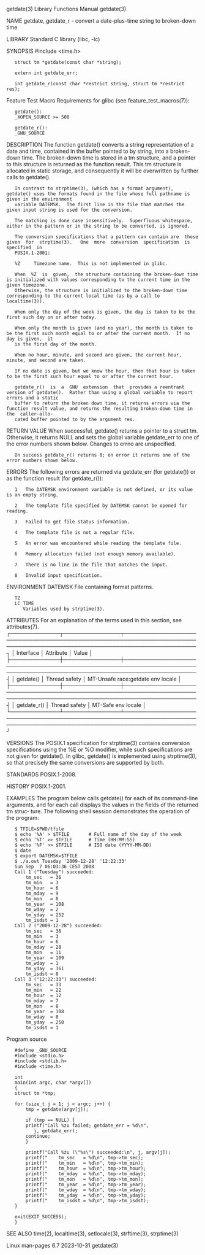 getdate(3)							   Library Functions Manual							    getdate(3)

NAME
       getdate, getdate_r - convert a date-plus-time string to broken-down time

LIBRARY
       Standard C library (libc, -lc)

SYNOPSIS
       #include <time.h>

       struct tm *getdate(const char *string);

       extern int getdate_err;

       int getdate_r(const char *restrict string, struct tm *restrict res);

   Feature Test Macro Requirements for glibc (see feature_test_macros(7)):

       getdate():
	   _XOPEN_SOURCE >= 500

       getdate_r():
	   _GNU_SOURCE

DESCRIPTION
       The function getdate() converts a string representation of a date and time, contained in the buffer pointed to by string, into a broken-down time.  The
       broken-down  time  is  stored in a tm structure, and a pointer to this structure is returned as the function result.  This tm structure is allocated in
       static storage, and consequently it will be overwritten by further calls to getdate().

       In contrast to strptime(3), (which has a format argument), getdate() uses the formats found in the file whose full pathname is given in the environment
       variable DATEMSK.  The first line in the file that matches the given input string is used for the conversion.

       The matching is done case insensitively.	 Superfluous whitespace, either in the pattern or in the string to be converted, is ignored.

       The conversion specifications that a pattern can contain are  those  given  for	strptime(3).   One  more  conversion  specification  is	 specified  in
       POSIX.1-2001:

       %Z     Timezone name.  This is not implemented in glibc.

       When  %Z	 is  given,  the structure containing the broken-down time is initialized with values corresponding to the current time in the given timezone.
       Otherwise, the structure is initialized to the broken-down time corresponding to the current local time (as by a call to localtime(3)).

       When only the day of the week is given, the day is taken to be the first such day on or after today.

       When only the month is given (and no year), the month is taken to be the first such month equal to or after the current month.  If no day is given,  it
       is the first day of the month.

       When no hour, minute, and second are given, the current hour, minute, and second are taken.

       If no date is given, but we know the hour, then that hour is taken to be the first such hour equal to or after the current hour.

       getdate_r()  is	a  GNU	extension  that	 provides a reentrant version of getdate().  Rather than using a global variable to report errors and a static
       buffer to return the broken down time, it returns errors via the function result value, and returns the resulting broken-down time in the  caller-allo‐
       cated buffer pointed to by the argument res.

RETURN VALUE
       When  successful,  getdate() returns a pointer to a struct tm.  Otherwise, it returns NULL and sets the global variable getdate_err to one of the error
       numbers shown below.  Changes to errno are unspecified.

       On success getdate_r() returns 0; on error it returns one of the error numbers shown below.

ERRORS
       The following errors are returned via getdate_err (for getdate()) or as the function result (for getdate_r()):

       1   The DATEMSK environment variable is not defined, or its value is an empty string.

       2   The template file specified by DATEMSK cannot be opened for reading.

       3   Failed to get file status information.

       4   The template file is not a regular file.

       5   An error was encountered while reading the template file.

       6   Memory allocation failed (not enough memory available).

       7   There is no line in the file that matches the input.

       8   Invalid input specification.

ENVIRONMENT
       DATEMSK
	      File containing format patterns.

       TZ
       LC_TIME
	      Variables used by strptime(3).

ATTRIBUTES
       For an explanation of the terms used in this section, see attributes(7).
       ┌─────────────┬───────────────┬───────────────────────────────────────────────────────────────────────────────────────────────────────────────────────┐
       │ Interface   │ Attribute     │ Value														     │
       ├─────────────┼───────────────┼───────────────────────────────────────────────────────────────────────────────────────────────────────────────────────┤
       │ getdate()   │ Thread safety │ MT-Unsafe race:getdate env locale										     │
       ├─────────────┼───────────────┼───────────────────────────────────────────────────────────────────────────────────────────────────────────────────────┤
       │ getdate_r() │ Thread safety │ MT-Safe env locale												     │
       └─────────────┴───────────────┴───────────────────────────────────────────────────────────────────────────────────────────────────────────────────────┘

VERSIONS
       The POSIX.1 specification for strptime(3) contains conversion specifications using the %E or %O modifier, while such specifications are not  given  for
       getdate().  In glibc, getdate() is implemented using strptime(3), so that precisely the same conversions are supported by both.

STANDARDS
       POSIX.1-2008.

HISTORY
       POSIX.1-2001.

EXAMPLES
       The program below calls getdate() for each of its command-line arguments, and for each call displays the values in the fields of the returned tm struc‐
       ture.  The following shell session demonstrates the operation of the program:

	   $ TFILE=$PWD/tfile
	   $ echo '%A' > $TFILE	      # Full name of the day of the week
	   $ echo '%T' >> $TFILE      # Time (HH:MM:SS)
	   $ echo '%F' >> $TFILE      # ISO date (YYYY-MM-DD)
	   $ date
	   $ export DATEMSK=$TFILE
	   $ ./a.out Tuesday '2009-12-28' '12:22:33'
	   Sun Sep  7 06:03:36 CEST 2008
	   Call 1 ("Tuesday") succeeded:
	       tm_sec	= 36
	       tm_min	= 3
	       tm_hour	= 6
	       tm_mday	= 9
	       tm_mon	= 8
	       tm_year	= 108
	       tm_wday	= 2
	       tm_yday	= 252
	       tm_isdst = 1
	   Call 2 ("2009-12-28") succeeded:
	       tm_sec	= 36
	       tm_min	= 3
	       tm_hour	= 6
	       tm_mday	= 28
	       tm_mon	= 11
	       tm_year	= 109
	       tm_wday	= 1
	       tm_yday	= 361
	       tm_isdst = 0
	   Call 3 ("12:22:33") succeeded:
	       tm_sec	= 33
	       tm_min	= 22
	       tm_hour	= 12
	       tm_mday	= 7
	       tm_mon	= 8
	       tm_year	= 108
	       tm_wday	= 0
	       tm_yday	= 250
	       tm_isdst = 1

   Program source

       #define _GNU_SOURCE
       #include <stdio.h>
       #include <stdlib.h>
       #include <time.h>

       int
       main(int argc, char *argv[])
       {
	   struct tm *tmp;

	   for (size_t j = 1; j < argc; j++) {
	       tmp = getdate(argv[j]);

	       if (tmp == NULL) {
		   printf("Call %zu failed; getdate_err = %d\n",
			  j, getdate_err);
		   continue;
	       }

	       printf("Call %zu (\"%s\") succeeded:\n", j, argv[j]);
	       printf("	   tm_sec   = %d\n", tmp->tm_sec);
	       printf("	   tm_min   = %d\n", tmp->tm_min);
	       printf("	   tm_hour  = %d\n", tmp->tm_hour);
	       printf("	   tm_mday  = %d\n", tmp->tm_mday);
	       printf("	   tm_mon   = %d\n", tmp->tm_mon);
	       printf("	   tm_year  = %d\n", tmp->tm_year);
	       printf("	   tm_wday  = %d\n", tmp->tm_wday);
	       printf("	   tm_yday  = %d\n", tmp->tm_yday);
	       printf("	   tm_isdst = %d\n", tmp->tm_isdst);
	   }

	   exit(EXIT_SUCCESS);
       }

SEE ALSO
       time(2), localtime(3), setlocale(3), strftime(3), strptime(3)

Linux man-pages 6.7							  2023-10-31								    getdate(3)
